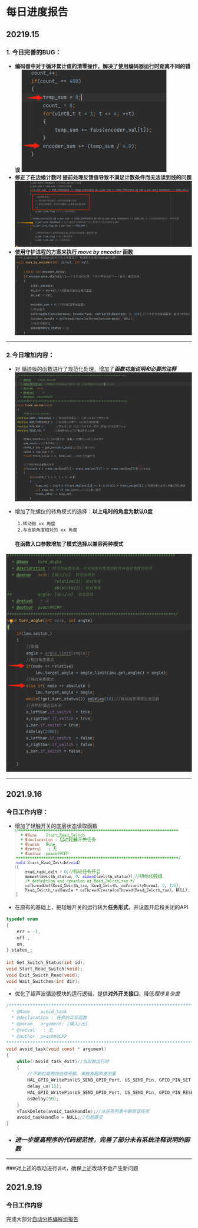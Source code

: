 # 每日进度报告
## 20219.15
  ### 1. 今日完善的BUG：
   - **编码器中对于循环累计值的清零操作，解决了使用编码器运行时距离不同的错误**
     ![img_1.png](img_1.png)
   - **修正了在边缘计数时 提前处理反馈值导致不满足计数条件而无法读到线的问题**
   ![img_2.png](img_2.png)
   - **使用守护进程的方案来执行 ***move by encoder*** 函数**
   ![img_3.png](img_3.png)
---
   ### 2.今日增加内容：
   - 对 循迹版的函数进行了规范化处理，增加了***函数功能说明和必要的注释***
     ![img_4.png](img_4.png)
   - 增加了陀螺仪的转角模式的选择：**以上电时的角度为默认0度** 

          1.转动到 xx 角度
          2.与当前角度相对的 xx 角度
     #### 在函数入口参数增加了模式选择以兼容两种模式
![img_5.png](img_5.png)
   - - -
## 2021.9.16
### 今日工作内容：
- 增加了轻触开关的底层状态读取函数
![img_6.png](img_6.png)
- 在原有的基础上，把轻触开关的运行转为**任务形式**，并设置开启和关闭的API
```C
typedef enum
{
    err = -1,
    off ,
    on,
} status_;

int Get_Switch_Status(int id);
void Start_Read_Switch(void);
void Exit_Swicth_Read(void);
void Wait_Switches(int dir);
```
- 优化了超声波循迹模块的运行逻辑，提供**对外开关接口**，降低*程序复杂度*
```c
/**********************************************************************
  * @Name    avoid_task
  * @declaration : 任务的实现函数
  * @param   argument: [输入/出]
  * @retval   : 无
  * @author  peach99CPP
***********************************************************************/
void avoid_task(void const * argument)
{
    while(!avoid_task_exit)//当函数运行时
    {
        //不断拉高再拉低信号脚。来触发超声波测量
        HAL_GPIO_WritePin(US_SEND_GPIO_Port, US_SEND_Pin, GPIO_PIN_SET);
        delay_us(15);
        HAL_GPIO_WritePin(US_SEND_GPIO_Port, US_SEND_Pin, GPIO_PIN_RESET);
        osDelay(50);
    }
    vTaskDelete(avoid_taskHandle);//从任务列表中删除该任务
    avoid_taskHandle = NULL;//句柄置空
}

```

- ### ***进一步提高程序的代码规范性，完善了部分未有系统注释说明的函数***
- --
###对上述的改动进行`调试`，确保上述改动不会产生新问题

## 2021.9.19
### 今日工作内容
完成大部分[自动分拣编程组报告](https://github.com/Peach99CPP/motor/edit/master/report/structure.md)
